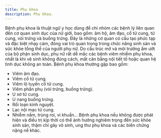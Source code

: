 ```yaml
---
title: Phụ khoa
description: Phụ khoa.
---
```


Bệnh phụ khoa là thuật ngữ y học dùng để chỉ nhóm các bệnh lý liên quan đến cơ quan sinh dục của nữ giới, bao gồm: âm hộ, âm đạo, cổ tử cung, tử cung, vòi trứng và buồng trứng. Đây là những cơ quan có cấu tạo phức tạp và đặc biệt nhạy cảm, đóng vai trò quan trọng trong chức năng sinh sản và sức khỏe tổng thể của người phụ nữ.
Do cấu trúc mở và môi trường ẩm ướt của bộ phận sinh dục, phụ nữ rất dễ mắc các bệnh viêm nhiễm phụ khoa, nhất là khi vệ sinh không đúng cách, mất cân bằng nội tiết tố hoặc quan hệ tình dục không an toàn.
Bệnh phụ khoa thường gặp bao gồm:

- Viêm âm đạo.
- Viêm cổ tử cung.
- Viêm lộ tuyến cổ tử cung.
- Viêm phần phụ (vòi trứng, buồng trứng).
- U xơ tử cung.
- U nang buồng trứng.
- Rối loạn kinh nguyệt.
- Lạc nội mạc tử cung.
- Nhiễm nấm, trùng roi, vi khuẩn...
  Bệnh phụ khoa nếu không được phát hiện và điều trị kịp thời có thể ảnh hưởng nghiêm trọng đến sức khỏe sinh sản, thậm chí gây vô sinh, ung thư phụ khoa và các biến chứng nặng nề khác.
